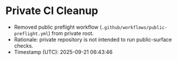 # Private CI Cleanup

- Removed public preflight workflow (`.github/workflows/public-preflight.yml`) from private root.
- Rationale: private repository is not intended to run public-surface checks.
- Timestamp (UTC): 2025-09-21 06:43:46
